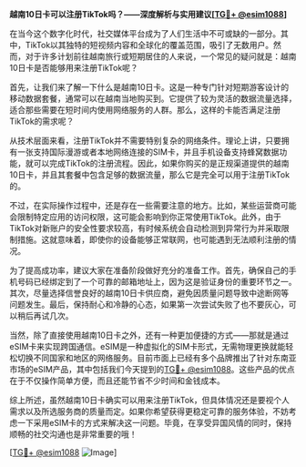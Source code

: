**越南10日卡可以注册TikTok吗？——深度解析与实用建议[[TG💪+ @esim1088](https://t.me/s/esim1088)]**

在当今这个数字化时代，社交媒体平台成为了人们生活中不可或缺的一部分。其中，TikTok以其独特的短视频内容和全球化的覆盖范围，吸引了无数用户。然而，对于许多计划前往越南旅行或短期居住的人来说，一个常见的疑问就是：越南10日卡是否能够用来注册TikTok呢？

首先，让我们来了解一下什么是越南10日卡。这是一种专门针对短期游客设计的移动数据套餐，通常可以在越南当地购买到。它提供了较为灵活的数据流量选择，适合那些需要在短时间内使用网络服务的人群。那么，这样的卡能否满足注册TikTok的需求呢？

从技术层面来看，注册TikTok并不需要特别复杂的网络条件。理论上讲，只要拥有一张支持国际漫游或者本地网络连接的SIM卡，并且手机设备支持蜂窝数据功能，就可以完成TikTok的注册流程。因此，如果你购买的是正规渠道提供的越南10日卡，并且其套餐中包含足够的数据流量，那么它是完全可以用于注册TikTok的。

不过，在实际操作过程中，还是存在一些需要注意的地方。比如，某些运营商可能会限制特定应用的访问权限，这可能会影响到你正常使用TikTok。此外，由于TikTok对新账户的安全性要求较高，有时候系统会自动检测到异常行为并采取限制措施。这就意味着，即使你的设备能够正常联网，也可能遇到无法顺利注册的情况。

为了提高成功率，建议大家在准备阶段做好充分的准备工作。首先，确保自己的手机号码已经绑定到了一个可靠的邮箱地址上，因为这是验证身份的重要环节之一。其次，尽量选择信誉良好的越南10日卡供应商，避免因质量问题导致中途断网等问题发生。最后，保持耐心和冷静的心态，如果第一次尝试失败了也不要灰心，可以稍后再试几次。

当然，除了直接使用越南10日卡之外，还有一种更加便捷的方式——那就是通过eSIM卡来实现跨国通信。eSIM是一种虚拟化的SIM卡形式，无需物理更换就能轻松切换不同国家和地区的网络服务。目前市面上已经有多个品牌推出了针对东南亚市场的eSIM产品，其中包括我们今天提到的[TG💪+ @esim1088](https://t.me/s/esim1088)。这些产品的优点在于不仅操作简单方便，而且还能节省不少时间和金钱成本。

综上所述，虽然越南10日卡确实可以用来注册TikTok，但具体情况还是要视个人需求以及所选服务商的质量而定。如果你希望获得更稳定可靠的服务体验，不妨考虑一下采用eSIM卡的方式来解决这一问题。毕竟，在享受异国风情的同时，保持顺畅的社交沟通也是非常重要的哦！

[[TG💪+ @esim1088](https://t.me/s/esim1088) ![Image](https://i.postimg.cc/4NQfJmqS/Snipaste-2025-05-13-00-14-12.png)]